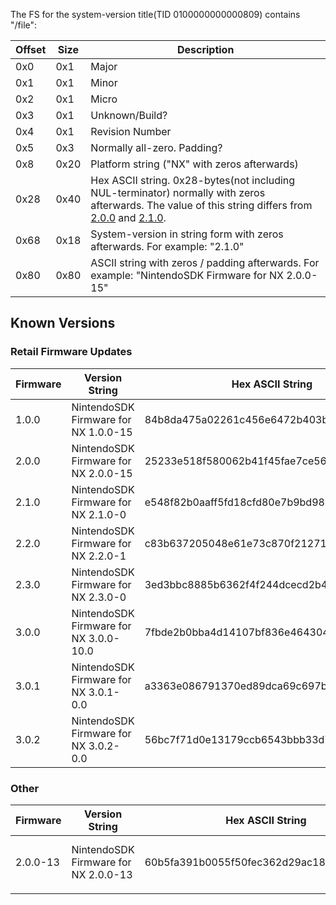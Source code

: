 The FS for the system-version title(TID 0100000000000809) contains
"/file":

| Offset | Size | Description                                                                                                                                                                                     |
| ------ | ---- | ----------------------------------------------------------------------------------------------------------------------------------------------------------------------------------------------- |
| 0x0    | 0x1  | Major                                                                                                                                                                                           |
| 0x1    | 0x1  | Minor                                                                                                                                                                                           |
| 0x2    | 0x1  | Micro                                                                                                                                                                                           |
| 0x3    | 0x1  | Unknown/Build?                                                                                                                                                                                  |
| 0x4    | 0x1  | Revision Number                                                                                                                                                                                 |
| 0x5    | 0x3  | Normally all-zero. Padding?                                                                                                                                                                     |
| 0x8    | 0x20 | Platform string ("NX" with zeros afterwards)                                                                                                                                                    |
| 0x28   | 0x40 | Hex ASCII string. 0x28-bytes(not including NUL-terminator) normally with zeros afterwards. The value of this string differs from [2.0.0](2.0.0.md "wikilink") and [2.1.0](2.1.0.md "wikilink"). |
| 0x68   | 0x18 | System-version in string form with zeros afterwards. For example: "2.1.0"                                                                                                                       |
| 0x80   | 0x80 | ASCII string with zeros / padding afterwards. For example: "NintendoSDK Firmware for NX 2.0.0-15"                                                                                               |

## Known Versions

### Retail Firmware Updates

| Firmware | Version String                         | Hex ASCII String                         |
| -------- | -------------------------------------- | ---------------------------------------- |
| 1.0.0    | NintendoSDK Firmware for NX 1.0.0-15   | 84b8da475a02261c456e6472b403b31416480165 |
| 2.0.0    | NintendoSDK Firmware for NX 2.0.0-15   | 25233e518f580062b41f45fae7ce56bff261094a |
| 2.1.0    | NintendoSDK Firmware for NX 2.1.0-0    | e548f82b0aaff5fd18cfd80e7b9bd9808eeb7c99 |
| 2.2.0    | NintendoSDK Firmware for NX 2.2.0-1    | c83b637205048e61e73c870f21271cc3c6364396 |
| 2.3.0    | NintendoSDK Firmware for NX 2.3.0-0    | 3ed3bbc8885b6362f4f244dcecd2b430fa27310e |
| 3.0.0    | NintendoSDK Firmware for NX 3.0.0-10.0 | 7fbde2b0bba4d14107bf836e4643043d9f6c8e47 |
| 3.0.1    | NintendoSDK Firmware for NX 3.0.1-0.0  | a3363e086791370ed89dca69c697b4a8bc443d66 |
| 3.0.2    | NintendoSDK Firmware for NX 3.0.2-0.0  | 56bc7f71d0e13179ccb6543bbb33d7f537859e49 |

### Other

| Firmware | Version String                       | Hex ASCII String                         | Note                                                           |
| -------- | ------------------------------------ | ---------------------------------------- | -------------------------------------------------------------- |
| 2.0.0-13 | NintendoSDK Firmware for NX 2.0.0-13 | 60b5fa391b0055f50fec362d29ac18395f387412 | Revision of [factory firmware](Factory%20Setup.md "wikilink"). |
|          |                                      |                                          |                                                                |

